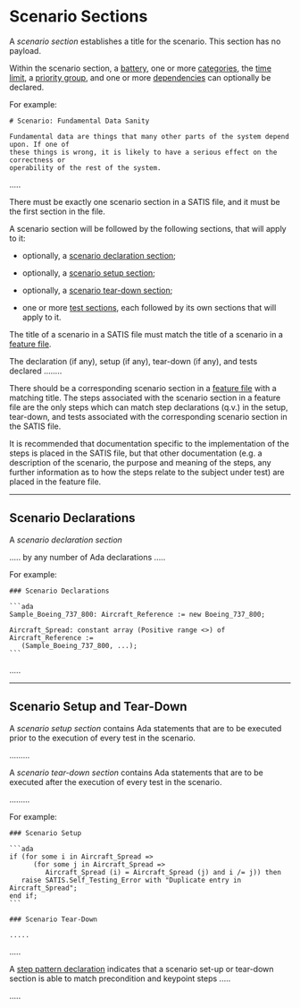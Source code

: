 # Scenario Sections

A _scenario section_ establishes a title for the scenario. This section has no payload. 

Within the scenario section, a [battery](#batt), one or more [categories](#scencat), the [time 
limit](#limit), a [priority group](#group), and one or more [dependencies](#dep) can optionally 
be declared. 

For example: 

    # Scenario: Fundamental Data Sanity

    Fundamental data are things that many other parts of the system depend upon. If one of 
    these things is wrong, it is likely to have a serious effect on the correctness or 
    operability of the rest of the system. 

.....

There must be exactly one scenario section in a SATIS file, and it 
must be the first section in the file.




A scenario section will be followed by the following sections, that will apply to it:

 * optionally, a [scenario declaration section](#scenario-declarations); 
 
 * optionally, a [scenario setup section](#scenario-setup-and-tear-down); 
 
 * optionally, a [scenario tear-down section](#scenario-setup-and-tear-down); 
 
 * one or more [test sections](tests.md), each followed by its own sections that will apply to
   it. 






The title of a scenario in a SATIS file must match the title of a scenario in a
[feature file](features.md).

The declaration (if any), setup (if any), tear-down (if any), and tests 
declared ........


There should be a corresponding scenario section in a [feature file](#features.md) with a
matching title. The steps associated with the scenario section in a feature file are the only
steps which can match step declarations (q.v.) in the setup, tear-down, and tests associated
with the corresponding scenario section in the SATIS file. 

It is recommended that documentation specific to the implementation of the steps is placed in 
the SATIS file, but that other documentation (e.g. a description of the scenario, the purpose 
and meaning of the steps, any further information as to how the steps relate to the subject 
under test) are placed in the feature file. 







-----------------------------------------------------------------------------------------------
## Scenario Declarations

A _scenario declaration section_ 

..... by any number of Ada declarations .....

For example: 

    ### Scenario Declarations

    ```ada
    Sample_Boeing_737_800: Aircraft_Reference := new Boeing_737_800;

    Aircraft_Spread: constant array (Positive range <>) of Aircraft_Reference :=
       (Sample_Boeing_737_800, ...);
    ```

.....



-----------------------------------------------------------------------------------------------
## Scenario Setup and Tear-Down

A _scenario setup section_ contains Ada statements that are to be executed prior to the 
execution of every test in the scenario. 

.........

A _scenario tear-down section_ contains Ada statements that are to be executed after the 
execution of every test in the scenario. 

.........

For example: 

    ### Scenario Setup

    ```ada
    if (for some i in Aircraft_Spread => 
          (for some j in Aircraft_Spread => 
             Aircraft_Spread (i) = Aircraft_Spread (j) and i /= j)) then
       raise SATIS.Self_Testing_Error with "Duplicate entry in Aircraft_Spread";
    end if;
    ```

    ### Scenario Tear-Down

    .....

.....


A [step pattern declaration](#steps) indicates that a scenario set-up or tear-down section is 
able to match precondition and keypoint steps .....

.....





